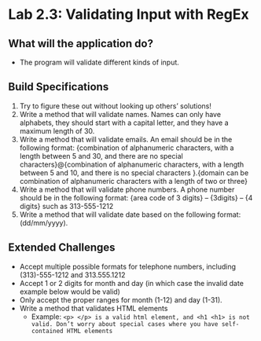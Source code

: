 # Lab 2.3: Validating Input with RegEx
## What will the application do?
* The program will validate different kinds of input.

## Build Specifications
1. Try to figure these out without looking up others’ solutions!
1. Write a method that will validate names. Names can only have alphabets, they should start with a capital letter, and they have a maximum length of 30.
1. Write a method that will validate emails. An email should be in the following format: {combination of alphanumeric characters, with a length between 5 and 30, and there are no special characters}@{combination of alphanumeric characters, with a length between 5 and 10, and there is no special characters }.{domain can be combination of alphanumeric characters with a length of two or three}
1. Write a method that will validate phone numbers. A phone number should be in the following format: {area code of 3 digits} – {3digits} – {4 digits} such as 313-555-1212
1. Write a method that will validate date based on the following format: (dd/mm/yyyy).

## Extended Challenges
* Accept multiple possible formats for telephone numbers, including (313)-555-1212 and 313.555.1212
* Accept 1 or 2 digits for month and day (in which case the invalid date example below would be valid)
* Only accept the proper ranges for month (1-12) and day (1-31).
* Write a method that validates HTML elements 
    * Example: ```<p> </p> is a valid html element, and <h1 <h1> is not valid. Don’t worry about special cases where you have self-contained HTML elements```
